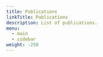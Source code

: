 ```yaml
---
title: Publications
linkTitle: Publications
description: List of publications.
menu:
  - main
  - sidebar
weight: -250
---
```



<!-- ---
title: Publications
linkTitle: Publications
description: List of publications.
date: 2018-06-10T22:00:25+08:00
menu:
  - main
  - sidebar
weight: -250
---
 -->